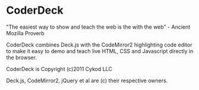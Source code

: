 CoderDeck
=========

"The easiest way to show and teach the web is the with the web"
     - Ancient Mozilla Proverb

CoderDeck combines Deck.js with the CodeMirror2 highlighting code editor to 
make it easy to demo and teach live HTML, CSS and Javascript directly in the browser.


CoderDeck is Copyright (c)2011 Cykod LLC

Deck.js, CodeMirror2, jQuery et al are (c) their respective owners.

